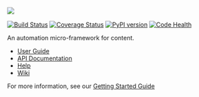 ### ![][logo]

[![Build Status][travis]][travis_repo]
[![Coverage Status][cover]][cover_repo]
[![PyPI version][pypi]][pypi_repo]
[![Code Health][landscape]][landscape_repo]

An automation micro-framework for content.

- [User Guide][guide]
- [API Documentation][api]
- [Help][usergroup]
- [Wiki][wiki]

For more information, see our [Getting Started Guide][guide]


[logo]: https://github.com/abstractfactory/pyblish/wiki/images/logo_macaw_small.png
[guide]: http://pyblish.com
[api]: http://docs.pyblish.com
[usergroup]: https://groups.google.com/forum/#!forum/pyblish
[wiki]: https://github.com/abstractfactory/pyblish/wiki

[travis]: https://travis-ci.org/abstractfactory/pyblish.svg?branch=master
[travis_repo]: https://travis-ci.org/abstractfactory/pyblish
[cover]: https://coveralls.io/repos/abstractfactory/pyblish/badge.png?branch=master
[cover_repo]: https://coveralls.io/r/abstractfactory/pyblish?branch=master
[pypi]: https://badge.fury.io/py/pyblish.svg
[pypi_repo]: http://badge.fury.io/py/pyblish
[landscape]: https://landscape.io/github/abstractfactory/pyblish/master/landscape.png
[landscape_repo]: https://landscape.io/github/abstractfactory/pyblish/master